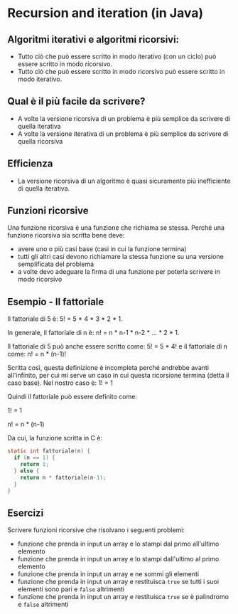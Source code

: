 # Recursion and iteration (in Java)

## Algoritmi iterativi e algoritmi ricorsivi:

* Tutto ciò che può essere scritto in modo iterativo (con un ciclo) può essere scritto in modo ricorsivo.
* Tutto ciò che può essere scritto in modo ricorsivo può essere scritto in modo iterativo.

## Qual è il più facile da scrivere?

* A volte la versione ricorsiva di un problema è più semplice da scrivere di quella iterativa
* A volte la versione iterativa di un problema è più semplice da scrivere di quella ricorsiva

## Efficienza

* La versione ricorsiva di un algoritmo è quasi sicuramente più inefficiente di quella iterativa.

## Funzioni ricorsive

Una funzione ricorsiva è una funzione che richiama se stessa. Perché una funzione ricorsiva sia scritta bene deve:

* avere uno o più casi base (casi in cui la funzione termina)
* tutti gli altri casi devono richiamare la stessa funzione su una versione semplificata del problema
* a volte devo adeguare la firma di una funzione per poterla scrivere in modo ricorsivo

## Esempio - Il fattoriale

Il fattoriale di 5 è: 5! = 5 * 4 * 3 * 2 * 1.

In generale, il fattoriale di n è: n! = n * n-1 * n-2 * ... * 2 * 1.

Il fattoriale di 5 può anche essere scritto come: 5! = 5 * 4! e il fattoriale di n come: n! = n * (n-1)!

Scritta così, questa definizione è incompleta perché andrebbe avanti all'infinito, per cui mi serve un caso in cui questa ricorsione termina (detta il caso base). Nel nostro caso è: 1! = 1

Quindi il fattoriale può essere definito come:

1! = 1

n! = n * (n-1)

Da cui, la funzione scritta in C è:

```C
static int fattoriale(n) {
  if (n == 1) {
    return 1;
  } else {
    return n * fattoriale(n-1);
  }
}
```

## Esercizi

Scrivere funzioni ricorsive che risolvano i seguenti problemi:

* funzione che prenda in input un array e lo stampi dal primo all'ultimo elemento
* funzione che prenda in input un array e lo stampi dall'ultimo al primo elemento
* funzione che prenda in input un array e ne sommi gli elementi
* funzione che prenda in input un array e restituisca `true` se tutti i suoi elementi sono pari e `false` altrimenti
* funzione che prenda in input un array e restituisca `true` se è palindromo e `false` altrimenti